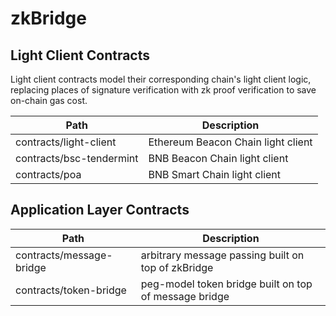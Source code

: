 # zkBridge

## Light Client Contracts

Light client contracts model their corresponding chain's light client logic, replacing places of signature verification with zk proof verification to save on-chain gas cost.

| Path                     | Description                        |
| ------------------------ | ---------------------------------- |
| contracts/light-client   | Ethereum Beacon Chain light client |
| contracts/bsc-tendermint | BNB Beacon Chain light client      |
| contracts/poa            | BNB Smart Chain light client       |

## Application Layer Contracts

| Path                     | Description                                           |
| ------------------------ | ----------------------------------------------------- |
| contracts/message-bridge | arbitrary message passing built on top of zkBridge    |
| contracts/token-bridge   | peg-model token bridge built on top of message bridge |
